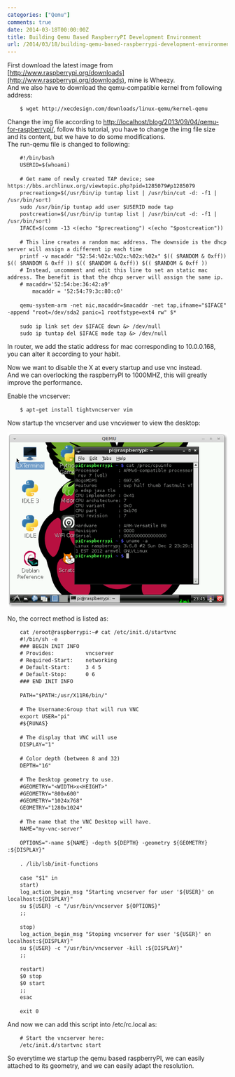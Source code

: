 ```yaml
---
categories: ["Qemu"]
comments: true
date: 2014-03-18T00:00:00Z
title: Building Qemu Based RaspberryPI Development Environment
url: /2014/03/18/building-qemu-based-raspberrypi-development-environment/
---
```


First download the latest image from [http://www.raspberrypi.org/downloads](http://www.raspberrypi.org/downloads), mine is Wheezy. <br />
And we also have to download the qemu-compatible kernel from following address:<br />

```
	$ wget http://xecdesign.com/downloads/linux-qemu/kernel-qemu

```
Change the img file according to [http://localhost/blog/2013/09/04/qemu-for-raspberrypi/](http://localhost/blog/2013/09/04/qemu-for-raspberrypi/), follow this tutorial, you have to change the img file size and its content, but we have to do some modifications. <br />
The run-qemu file is changed to following: <br />

```
	#!/bin/bash
	USERID=$(whoami)
	
	# Get name of newly created TAP device; see https://bbs.archlinux.org/viewtopic.php?pid=1285079#p1285079
	precreationg=$(/usr/bin/ip tuntap list | /usr/bin/cut -d: -f1 | /usr/bin/sort)
	sudo /usr/bin/ip tuntap add user $USERID mode tap
	postcreation=$(/usr/bin/ip tuntap list | /usr/bin/cut -d: -f1 | /usr/bin/sort)
	IFACE=$(comm -13 <(echo "$precreationg") <(echo "$postcreation"))
	
	# This line creates a random mac address. The downside is the dhcp server will assign a different ip each time
	printf -v macaddr "52:54:%02x:%02x:%02x:%02x" $(( $RANDOM & 0xff)) $(( $RANDOM & 0xff )) $(( $RANDOM & 0xff)) $(( $RANDOM & 0xff ))
	# Instead, uncomment and edit this line to set an static mac address. The benefit is that the dhcp server will assign the same ip.
	# macaddr='52:54:be:36:42:a9'
        macaddr = '52:54:79:3c:80:c0'
	 
	qemu-system-arm -net nic,macaddr=$macaddr -net tap,ifname="$IFACE" -append "root=/dev/sda2 panic=1 rootfstype=ext4 rw" $*
	  
	sudo ip link set dev $IFACE down &> /dev/null
	sudo ip tuntap del $IFACE mode tap &> /dev/null

```
In router, we add the static address for mac corresponding to 10.0.0.168, you can alter it according to your habit. <br />

Now we want to disable the X at every startup and use vnc instead. <br />
And we can overlocking the raspberryPI to 1000MHZ, this will greatly improve the performance.<br />

Enable the vncserver:<br />

```
	$ apt-get install tightvncserver vim 

```
Now startup the vncserver and use vncviewer to view the desktop:<br />

![/images/Screenshot-QEMU.png](/images/Screenshot-QEMU.png)

No, the correct method is listed as: <br />

```
	cat /eroot@raspberrypi:~# cat /etc/init.d/startvnc 
	#!/bin/sh -e
	### BEGIN INIT INFO
	# Provides:          vncserver
	# Required-Start:    networking
	# Default-Start:     3 4 5
	# Default-Stop:      0 6
	### END INIT INFO
	
	PATH="$PATH:/usr/X11R6/bin/"
	
	# The Username:Group that will run VNC
	export USER="pi"
	#${RUNAS}
	
	# The display that VNC will use
	DISPLAY="1"
	
	# Color depth (between 8 and 32)
	DEPTH="16"
	
	# The Desktop geometry to use.
	#GEOMETRY="<WIDTH>x<HEIGHT>"
	#GEOMETRY="800x600"
	#GEOMETRY="1024x768"
	GEOMETRY="1280x1024"
	
	# The name that the VNC Desktop will have.
	NAME="my-vnc-server"
	
	OPTIONS="-name ${NAME} -depth ${DEPTH} -geometry ${GEOMETRY} :${DISPLAY}"
	
	. /lib/lsb/init-functions
	
	case "$1" in
	start)
	log_action_begin_msg "Starting vncserver for user '${USER}' on   localhost:${DISPLAY}"
	su ${USER} -c "/usr/bin/vncserver ${OPTIONS}"
	;;
	
	stop)
	log_action_begin_msg "Stoping vncserver for user '${USER}' on localhost:${DISPLAY}"
	su ${USER} -c "/usr/bin/vncserver -kill :${DISPLAY}"
	;;
	
	restart)
	$0 stop
	$0 start
	;;
	esac
	
	exit 0

```
And now we can add this script into /etc/rc.local as:<br />

```
	# Start the vncserver here:
	/etc/init.d/startvnc start

```
So everytime we startup the qemu based raspberryPI, we can easily attached to its geometry, and we can easily adapt the resolution. 

